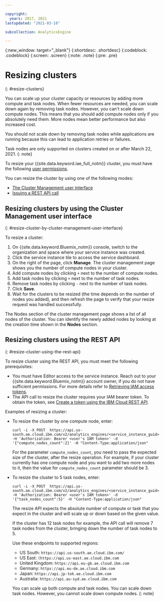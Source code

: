 ```yaml
---

copyright:
  years: 2017, 2021
lastupdated: "2021-03-18"

subcollection: AnalyticsEngine

---
```


<!-- Attribute definitions -->
{:new_window: target="_blank"}
{:shortdesc: .shortdesc}
{:codeblock: .codeblock}
{:screen: .screen}
{:note: .note}
{:pre: .pre}

# Resizing clusters
{: #resize-clusters}

You can scale up your cluster capacity or resources by adding more compute and task nodes. When fewer resources are needed, you can scale down again by removing task nodes. However, you can't scale  down compute nodes. This means that you should add compute nodes only if you absolutely need them. More nodes mean better performance but also increased cost.

You should not scale down by removing task nodes while applications are running because this can lead to application retries or failures.

Task nodes are only supported on clusters created on or after March 22, 2021.
{: note}

To resize your {{site.data.keyword.iae_full_notm}} cluster, you must have the following [user permissions](/docs/AnalyticsEngine?topic=AnalyticsEngine-grant-permissions).

You can resize the cluster by using one of the following modes:
* [The Cluster Management user interface](#resize-cluster-by-cluster-management-user-interface)
* [Issuing a REST API call](#resize-cluster-using-the-rest-api)

## Resizing clusters by using the Cluster Management user interface
{: #resize-cluster-by-cluster-management-user-interface}

To resize a cluster:
1. On {{site.data.keyword.Bluemix_notm}} console, switch to the organization and space where your service instance was created.
1. Click the service instance tile to access the service dashboard.
1. On the right of the page, click **Manage**. The cluster management page shows you the number of compute nodes in your cluster.
1. Add compute nodes by clicking `+` next to the number of compute nodes.
1. Add task nodes by clicking `+` next to the number of task nodes.
1. Remove task nodes by clicking `-` next to the number of task nodes.
1. Click **Save**.
1. Wait for the clusters to be resized (the time depends on the number of nodes you added), and then refresh the page to verify that your resize request was handled successfully.

  The Nodes section of the cluster management page shows a list of all nodes of the cluster. You can identify the newly added nodes by looking at the creation time shown in the **Nodes** section.  

## Resizing clusters using the REST API
{: #resize-cluster-using-the-rest-api}

To resize cluster using the REST API, you must meet the following prerequisites:
- You must have Editor access to the service instance. Reach out to your {{site.data.keyword.Bluemix_notm}} account owner, if you do not have sufficient permissions. For more details refer to [Retrieving IAM access tokens](/docs/AnalyticsEngine?topic=AnalyticsEngine-retrieve-iam-token).
- The API call to resize the cluster requires your IAM bearer token. To obtain the token, see [Create a token using the IBM Cloud REST API](/docs/AnalyticsEngine?topic=AnalyticsEngine-retrieve-iam-token).

Examples of resizing a cluster:

- To resize the cluster by one compute node, enter:  
    ```
    curl -i -X POST  https://api.us-south.ae.cloud.ibm.com/v2/analytics_engines/<service_instance_guid>/resize -H 'Authorization: Bearer <user's IAM token>' -d '{"compute_nodes_count":2}' -H "Content-Type:application/json"
    ```

    For the parameter `compute_nodes_count`, you need to pass the expected size of the cluster, after the resize operation. For example, if your cluster currently has one compute node and you want to add two more nodes to it, then the value for `compute_nodes_count` parameter should be 3.
- To resize the cluster to 5 task nodes, enter:
    ```
    curl -i -X POST  https://api.us-south.ae.cloud.ibm.com/v2/analytics_engines/<service_instance_guid>/resize -H 'Authorization: Bearer <user's IAM token>' -d '{"task_nodes_count":5}' -H "Content-Type:application/json"
    ```

    The resize API expects the absolute number of compute or task that you expect in the cluster and will scale up or down based on the given value.

    If the cluster has 12 task nodes for example, the API call will remove 7 task nodes from the cluster, bringing down the number of task nodes to 5.

    Use these endpoints to supported regions:
    - US South: `https://api.us-south.ae.cloud.ibm.com/`
    - US East: `(https://api.us-east.ae.cloud.ibm.com`
    - United Kingdom: `https://api.eu-gb.ae.cloud.ibm.com`
    - Germany: `https://api.eu-de.ae.cloud.ibm.com`
    - Japan: `https://api.jp-tok.ae.cloud.ibm.com`
    - Australia: `https://api.au-syd.ae.cloud.ibm.com`

    You can scale up both compute and task nodes. You can scale down task nodes. However, you cannot scale down compute nodes.
    {: note}
